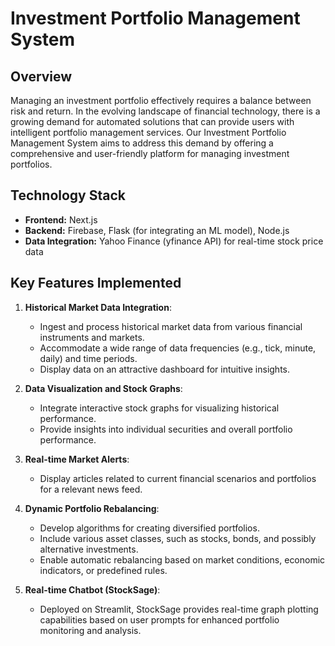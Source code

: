 # Investment Portfolio Management System

## Overview
Managing an investment portfolio effectively requires a balance between risk and return. In the evolving landscape of financial technology, there is a growing demand for automated solutions that can provide users with intelligent portfolio management services. Our Investment Portfolio Management System aims to address this demand by offering a comprehensive and user-friendly platform for managing investment portfolios.

## Technology Stack
- **Frontend:** Next.js
- **Backend:** Firebase, Flask (for integrating an ML model), Node.js
- **Data Integration:** Yahoo Finance (yfinance API) for real-time stock price data

## Key Features Implemented
1) **Historical Market Data Integration**:
   - Ingest and process historical market data from various financial instruments and markets.
   - Accommodate a wide range of data frequencies (e.g., tick, minute, daily) and time periods.
   - Display data on an attractive dashboard for intuitive insights.

2) **Data Visualization and Stock Graphs**:
   - Integrate interactive stock graphs for visualizing historical performance.
   - Provide insights into individual securities and overall portfolio performance.

3) **Real-time Market Alerts**:
   - Display articles related to current financial scenarios and portfolios for a relevant news feed.

4) **Dynamic Portfolio Rebalancing**:
   - Develop algorithms for creating diversified portfolios.
   - Include various asset classes, such as stocks, bonds, and possibly alternative investments.
   - Enable automatic rebalancing based on market conditions, economic indicators, or predefined rules.

5) **Real-time Chatbot (StockSage)**:
   - Deployed on Streamlit, StockSage provides real-time graph plotting capabilities based on user prompts for enhanced portfolio monitoring and analysis.
